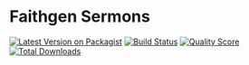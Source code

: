 # Faithgen Sermons

[![Latest Version on Packagist](https://img.shields.io/packagist/v/faithgen/sermons.svg?style=flat-square)](https://packagist.org/packages/faithgen/sermons)
[![Build Status](https://img.shields.io/travis/faithgen/sermons/master.svg?style=flat-square)](https://travis-ci.org/faithgen/sermons)
[![Quality Score](https://img.shields.io/scrutinizer/g/faithgen/sermons.svg?style=flat-square)](https://scrutinizer-ci.com/g/faithgen/sermons)
[![Total Downloads](https://img.shields.io/packagist/dt/faithgen/sermons.svg?style=flat-square)](https://packagist.org/packages/faithgen/sermons)
